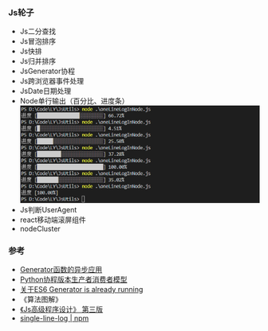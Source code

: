 ### Js轮子
- Js二分查找
- Js冒泡排序
- Js快排
- Js归并排序
- JsGenerator协程
- Js跨浏览器事件处理
- JsDate日期处理
- Node单行输出（百分比、进度条）
![image](./assets/img/nodeLogBar.png)
- Js判断UserAgent
- react移动端滚屏组件
- nodeCluster


### 参考
- [Generator函数的异步应用](http://es6.ruanyifeng.com/?search=import&x=0&y=0#docs/generator-async)
- [Python协程版本生产者消费者模型](https://www.liaoxuefeng.com/wiki/0014316089557264a6b348958f449949df42a6d3a2e542c000/001432090171191d05dae6e129940518d1d6cf6eeaaa969000)  
- [关于ES6 Generator is already running](https://oss.so/article/82)
- 《算法图解》
- [《Js高级程序设计》 第三版]()
- [single-line-log | npm](https://www.npmjs.com/package/single-line-log)
